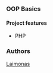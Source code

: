 ### OOP Basics

#### Project features
- PHP

### Authors
[Laimonas](https://github.com/LaimonasMas/)